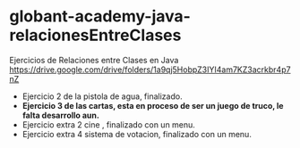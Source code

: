 # globant-academy-java-relacionesEntreClases
Ejercicios de Relaciones entre Clases en Java
https://drive.google.com/drive/folders/1a9qj5HobpZ3IYI4am7KZ3acrkbr4p7nZ

* Ejercicio 2 de la pistola de agua, finalizado.
* **Ejercicio 3 de las cartas, esta en proceso de ser un juego de truco, le falta desarrollo aun.**
* Ejercicio extra 2 cine , finalizado con un menu.
* Ejercicio extra 4 sistema de votacion, finalizado con un menu.
